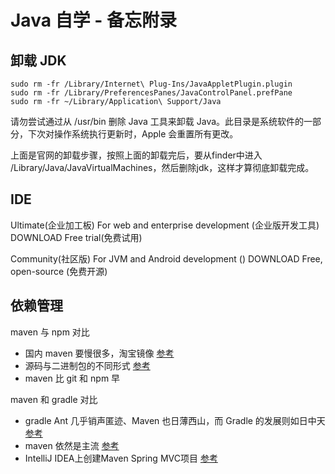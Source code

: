 # Java 自学 - 备忘附录

## 卸载 JDK

```shell
sudo rm -fr /Library/Internet\ Plug-Ins/JavaAppletPlugin.plugin
sudo rm -fr /Library/PreferencesPanes/JavaControlPanel.prefPane
sudo rm -fr ~/Library/Application\ Support/Java
```

请勿尝试通过从 /usr/bin 删除 Java 工具来卸载 Java。此目录是系统软件的一部分，下次对操作系统执行更新时，Apple 会重置所有更改。

上面是官网的卸载步骤，按照上面的卸载完后，要从finder中进入 /Library/Java/JavaVirtualMachines，然后删除jdk，这样才算彻底卸载完成。

## IDE 

Ultimate(企业加工板)
For web and enterprise development (企业版开发工具)
DOWNLOAD
Free trial(免费试用)

Community(社区版)
For JVM and Android development ()
DOWNLOAD
Free, open-source (免费开源)

## 依赖管理

maven 与 npm 对比
- 国内 maven 要慢很多，淘宝镜像 [参考](https://www.zhihu.com/question/61023837)
- 源码与二进制包的不同形式 [参考](https://codeday.me/bug/20181204/432991.html)
- maven 比 git 和 npm 早

maven 和 gradle 对比
- gradle Ant 几乎销声匿迹、Maven 也日薄西山，而 Gradle 的发展则如日中天 [参考](https://www.cnblogs.com/huang0925/p/5209563.html)
- maven 依然是主流 [参考](https://zhuanlan.zhihu.com/p/21394120)
- IntelliJ IDEA上创建Maven Spring MVC项目 [参考](https://www.cnblogs.com/Sinte-Beuve/p/5730553.html)
